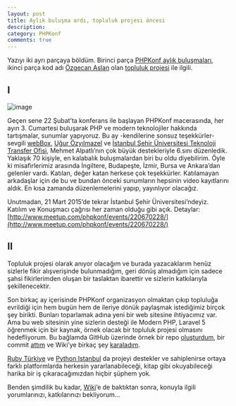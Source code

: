 ```yaml
---
layout: post
title: Aylık buluşma ardı, topluluk projesi öncesi
description:
category: PHPKonf
comments: true
---
```


Yazıyı iki ayrı parçaya böldüm. Birinci parça [PHPKonf aylık buluşmaları](http://meetup.com/phpkonf/), ikinci parça kod adı [Özgecan Aslan](https://eksisozluk.com/ozgecan-aslan--4693645) olan [topluluk projesi](https://github.com/phpkonf/phpkonf.ini) ile ilgili.

## I

![image](http://photos4.meetupstatic.com/photos/event/b/a/6/3/600_432767715.jpeg)

Geçen sene 22 Şubat’ta konferans ile başlayan PHPKonf macerasında, her ayın 3. Cumartesi buluşarak PHP ve modern teknolojiler hakkında tartışmalar, sunumlar yapıyoruz. Bu ay -kendilerine sonsuz teşekkürler- sevgili [webBox](http://webbox.io), [Uğur Özyılmazel](http://ugur.ozyilmazel.com/) ve [İstanbul Şehir Üniversitesi Teknoloji Transfer Ofisi](http://tto.sehir.edu.tr/Pages/Home.aspx), Mehmet Alpatlı’nın çok büyük destekleriyle 6.sını düzenledik. Yaklaşık 70 kişiyle, en kalabalık buluşmalardan biri bu oldu diyebilirim. Öyle ki misafirlerimiz arasında İngiltere, Budapeşte, İzmir, Bursa ve Ankara’dan gelenler vardı. Katılan, değer katan herkese çok teşekkürler. Katılamayan arkadaşlar için de bu ve bundan önceki sunumların hepsinin video kayıtlarını aldık. En kısa zamanda düzenlemelerini yapıp, yayınlıyor olacağız.

Unutmadan, 21 Mart 2015’de tekrar İstanbul Şehir Üniversitesi’ndeyiz. Katılım ve Konuşmacı çağrısı her zaman olduğu gibi açık. Detaylar: [http://www.meetup.com/phpkonf/events/220670228/](http://www.meetup.com/phpkonf/events/220670228/)

## II

Topluluk projesi olarak anıyor olacağım ve burada yazacaklarım henüz sizlerle fikir alışverişinde bulunmadığım, geri dönüş almadığım için sadece şahsi fikirlerimden oluşan bir taslaktan ibarettir ve sizlerin katkılarıyla şekillenecektir.

Son birkaç ay içerisinde PHPKonf organizasyon olmaktan çıkıp topluluğa evrildiği için hem bugün hem de ileriye dönük paylaşmak istediğimiz birçok şey birikti. Bunları toparlamak adına yeni bir web sitesine ihtiyacımız var. Ama bu web sitesinin yine sizlerin desteği ile Modern PHP, Laravel 5 öğrenmek için bir kaynak, örnek olacak bir topluluk projesi olmasını hedefliyorum. Bu bağlamda GitHub üzerinde örnek bir repo [oluşturdum](https://github.com/phpkonf/phpkonf.ini), bir commit [attım](https://github.com/phpkonf/phpkonf.ini/commit/18ff8eac5bcbe903a7ea95c22ba09162d82b2ad4) ve Wiki’ye birkaç şey [karaladım](https://github.com/phpkonf/phpkonf.ini/wiki).

[Ruby Türkiye](http://rubyturkiye.org) ve [Python Istanbul](http://pyistanbul.org) da projeyi destekler ve sahiplenirse ortaya farklı platformlarda herkesin yararlanabileceği, kitap gibi okuyabileceği harika bir iş çıkaracağımızdan hiçbir şüphem yok.

Benden şimdilik bu kadar, [Wiki](https://github.com/phpkonf/phpkonf.ini/wiki)’e de baktıktan sonra, konuyla ilgili yorumlarınızı, katkılarınızı bekliyorum…